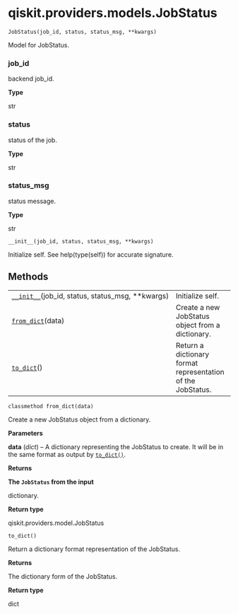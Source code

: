 # qiskit.providers.models.JobStatus

<span id="undefined" />

`JobStatus(job_id, status, status_msg, **kwargs)`

Model for JobStatus.

<span id="undefined" />

### job\_id

backend job\_id.

**Type**

str

<span id="undefined" />

### status

status of the job.

**Type**

str

<span id="undefined" />

### status\_msg

status message.

**Type**

str

<span id="undefined" />

`__init__(job_id, status, status_msg, **kwargs)`

Initialize self. See help(type(self)) for accurate signature.

## Methods

|                                                                                                                                                  |                                                             |
| ------------------------------------------------------------------------------------------------------------------------------------------------ | ----------------------------------------------------------- |
| [`__init__`](#qiskit.providers.models.JobStatus.__init__ "qiskit.providers.models.JobStatus.__init__")(job\_id, status, status\_msg, \*\*kwargs) | Initialize self.                                            |
| [`from_dict`](#qiskit.providers.models.JobStatus.from_dict "qiskit.providers.models.JobStatus.from_dict")(data)                                  | Create a new JobStatus object from a dictionary.            |
| [`to_dict`](#qiskit.providers.models.JobStatus.to_dict "qiskit.providers.models.JobStatus.to_dict")()                                            | Return a dictionary format representation of the JobStatus. |

<span id="undefined" />

`classmethod from_dict(data)`

Create a new JobStatus object from a dictionary.

**Parameters**

**data** (*dict*) – A dictionary representing the JobStatus to create. It will be in the same format as output by [`to_dict()`](#qiskit.providers.models.JobStatus.to_dict "qiskit.providers.models.JobStatus.to_dict").

**Returns**

**The `JobStatus` from the input**

dictionary.

**Return type**

qiskit.providers.model.JobStatus

<span id="undefined" />

`to_dict()`

Return a dictionary format representation of the JobStatus.

**Returns**

The dictionary form of the JobStatus.

**Return type**

dict

